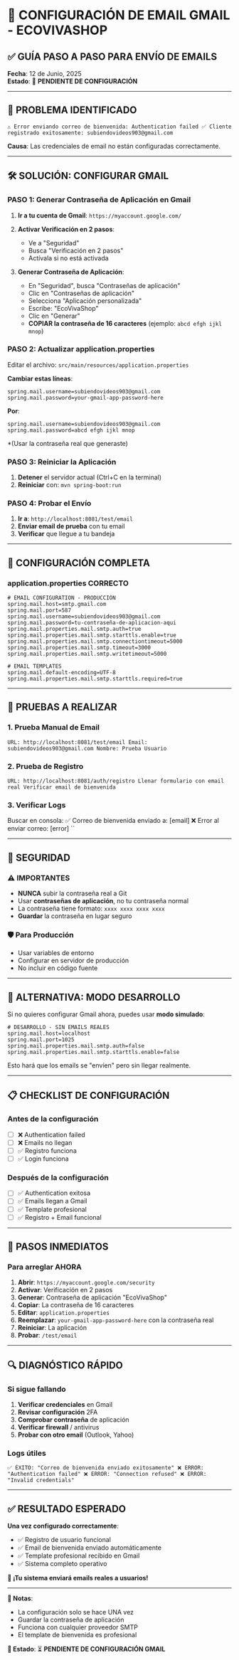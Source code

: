 # 📧 CONFIGURACIÓN DE EMAIL GMAIL - ECOVIVASHOP

## ✅ GUÍA PASO A PASO PARA ENVÍO DE EMAILS

**Fecha**: 12 de Junio, 2025  
**Estado**: 🔄 **PENDIENTE DE CONFIGURACIÓN**

---

## 🚨 PROBLEMA IDENTIFICADO

``
⚠️ Error enviando correo de bienvenida: Authentication failed
✅ Cliente registrado exitosamente: subiendovideos903@gmail.com
``

**Causa**: Las credenciales de email no están configuradas correctamente.

---

## 🛠️ SOLUCIÓN: CONFIGURAR GMAIL

### **PASO 1: Generar Contraseña de Aplicación en Gmail**

1. **Ir a tu cuenta de Gmail**: `https://myaccount.google.com/`

2. **Activar Verificación en 2 pasos**:
   - Ve a "Seguridad"
   - Busca "Verificación en 2 pasos"
   - Actívala si no está activada

3. **Generar Contraseña de Aplicación**:
   - En "Seguridad", busca "Contraseñas de aplicación"
   - Clic en "Contraseñas de aplicación"
   - Selecciona "Aplicación personalizada"
   - Escribe: "EcoVivaShop"
   - Clic en "Generar"
   - **COPIAR la contraseña de 16 caracteres** (ejemplo: `abcd efgh ijkl mnop`)

### **PASO 2: Actualizar application.properties**

Editar el archivo: `src/main/resources/application.properties`

**Cambiar estas líneas**:

```properties
spring.mail.username=subiendovideos903@gmail.com
spring.mail.password=your-gmail-app-password-here
```

**Por**:

```properties
spring.mail.username=subiendovideos903@gmail.com
spring.mail.password=abcd efgh ijkl mnop
```

*(Usar la contraseña real que generaste)

### **PASO 3: Reiniciar la Aplicación**

1. **Detener** el servidor actual (Ctrl+C en la terminal)
2. **Reiniciar** con: `mvn spring-boot:run`

### **PASO 4: Probar el Envío**

1. **Ir a**: `http://localhost:8081/test/email`
2. **Enviar email de prueba** con tu email
3. **Verificar** que llegue a tu bandeja

---

## 🔧 CONFIGURACIÓN COMPLETA

### **application.properties CORRECTO**

```properties
# EMAIL CONFIGURATION - PRODUCCIÓN
spring.mail.host=smtp.gmail.com
spring.mail.port=587
spring.mail.username=subiendovideos903@gmail.com
spring.mail.password=tu-contraseña-de-aplicacion-aqui
spring.mail.properties.mail.smtp.auth=true
spring.mail.properties.mail.smtp.starttls.enable=true
spring.mail.properties.mail.smtp.connectiontimeout=5000
spring.mail.properties.mail.smtp.timeout=3000
spring.mail.properties.mail.smtp.writetimeout=5000

# EMAIL TEMPLATES
spring.mail.default-encoding=UTF-8
spring.mail.properties.mail.smtp.starttls.required=true
```

---

## 🧪 PRUEBAS A REALIZAR

### **1. Prueba Manual de Email**

``
URL: http://localhost:8081/test/email
Email: subiendovideos903@gmail.com
Nombre: Prueba Usuario
``

### **2. Prueba de Registro**

``
URL: http://localhost:8081/auth/registro
Llenar formulario con email real
Verificar email de bienvenida
``

### **3. Verificar Logs**

Buscar en consola:
✅ Correo de bienvenida enviado a: [email]
❌ Error al enviar correo: [error]
``

---

## 🔐 SEGURIDAD

### **⚠️ IMPORTANTES**

- **NUNCA** subir la contraseña real a Git
- Usar **contraseñas de aplicación**, no tu contraseña normal
- La contraseña tiene formato: `xxxx xxxx xxxx xxxx`
- **Guardar** la contraseña en lugar seguro

### **🛡️ Para Producción**

- Usar variables de entorno
- Configurar en servidor de producción
- No incluir en código fuente

---

## 🚀 ALTERNATIVA: MODO DESARROLLO

Si no quieres configurar Gmail ahora, puedes usar **modo simulado**:

```properties
# DESARROLLO - SIN EMAILS REALES
spring.mail.host=localhost
spring.mail.port=1025
spring.mail.properties.mail.smtp.auth=false
spring.mail.properties.mail.smtp.starttls.enable=false
```

Esto hará que los emails se "envíen" pero sin llegar realmente.

---

## 📋 CHECKLIST DE CONFIGURACIÓN

### **Antes de la configuración**

- [ ] ❌ Authentication failed
- [ ] ❌ Emails no llegan
- [ ] ✅ Registro funciona
- [ ] ✅ Login funciona

### **Después de la configuración**

- [ ] ✅ Authentication exitosa
- [ ] ✅ Emails llegan a Gmail
- [ ] ✅ Template profesional
- [ ] ✅ Registro + Email funcional

---

## 🎯 PASOS INMEDIATOS

### **Para arreglar AHORA**

1. **Abrir**: `https://myaccount.google.com/security`
2. **Activar**: Verificación en 2 pasos
3. **Generar**: Contraseña de aplicación "EcoVivaShop"
4. **Copiar**: La contraseña de 16 caracteres
5. **Editar**: `application.properties`
6. **Reemplazar**: `your-gmail-app-password-here` con la contraseña real
7. **Reiniciar**: La aplicación
8. **Probar**: `/test/email`

---

## 🔍 DIAGNÓSTICO RÁPIDO

### **Si sigue fallando**

1. **Verificar credenciales** en Gmail
2. **Revisar configuración** 2FA
3. **Comprobar contraseña** de aplicación
4. **Verificar firewall** / antivirus
5. **Probar con otro email** (Outlook, Yahoo)

### **Logs útiles**

``
✅ ÉXITO: "Correo de bienvenida enviado exitosamente"
❌ ERROR: "Authentication failed"
❌ ERROR: "Connection refused"
❌ ERROR: "Invalid credentials"
``

---

## ✅ RESULTADO ESPERADO

**Una vez configurado correctamente**:

- ✅ Registro de usuario funcional
- ✅ Email de bienvenida enviado automáticamente
- ✅ Template profesional recibido en Gmail
- ✅ Sistema completo operativo

**🎉 ¡Tu sistema enviará emails reales a usuarios!**

---

**📝 Notas**:

- La configuración solo se hace UNA vez
- Guardar la contraseña de aplicación
- Funciona con cualquier proveedor SMTP
- El template de bienvenida es profesional

**🎯 Estado**: ⏳ **PENDIENTE DE CONFIGURACIÓN GMAIL**
